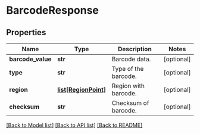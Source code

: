 # BarcodeResponse

## Properties
Name | Type | Description | Notes
------------ | ------------- | ------------- | -------------
**barcode_value** | **str** | Barcode data.  | [optional] 
**type** | **str** | Type of the barcode.  | [optional] 
**region** | [**list[RegionPoint]**](RegionPoint.md) | Region with barcode.  | [optional] 
**checksum** | **str** | Checksum of barcode.  | [optional] 

[[Back to Model list]](../README.md#documentation-for-models) [[Back to API list]](../README.md#documentation-for-api-endpoints) [[Back to README]](../README.md)


